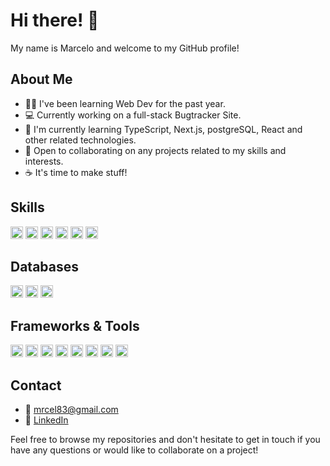 # Hi there! 👋

My name is Marcelo and welcome to my GitHub profile! 

## About Me

- 👨‍💻 I've been learning Web Dev for the past year.
- 💻 Currently working on a full-stack Bugtracker Site.
- 🌱 I'm currently learning TypeScript, Next.js, postgreSQL, React and other related technologies.
- 🤝 Open to collaborating on any projects related to my skills and interests.
- ☕ It's time to make stuff!

## Skills

<div>
   <img height="20" src="https://img.shields.io/badge/-TypeScript-grey?badge&logo=typescript&logoColor=blue&background=3178C6" alt="TypeScript">
  <img height="20" src="https://img.shields.io/badge/-HTML-grey?badge&logo=html5&background=darkorange" alt="HTML">
  <img height="20" src="https://img.shields.io/badge/-CSS-grey?badge&logo=css3&background=blue" alt="CSS">
  <img height="20" src="https://img.shields.io/badge/-bash-grey?badge&logo=gnu-bash&background=black" alt="bash">
  <img height="20" src="https://img.shields.io/badge/-Git-grey?badge&logo=git&background=darkred" alt="Git">
  <img height="20" src="https://img.shields.io/badge/-pnpm-grey?badge&logo=pnpm&background=red" alt="pnpm">
</div>

## Databases

<div>
  <img height="20" src="https://img.shields.io/badge/-PostgreSQL-grey?badge&logo=postgresql&background=blue" alt="PostgreSQL">
  <img height="20" src="https://img.shields.io/badge/-SQLite-grey?badge&logo=sqlite&background=lightblue" alt="SQLite">
  <img height="20" src="https://img.shields.io/badge/-MongoDB-grey?badge&logo=mongodb&background=green" alt="MongoDB">
</div>

## Frameworks & Tools

<div>
  <img height="20" src="https://img.shields.io/badge/-Node.js-grey?badge&logo=node.js&background=darkgreen" alt="Node.js">
  <img height="20" src="https://img.shields.io/badge/-Express.js-grey?badge&logo=express&background=grey" alt="Express">
  <img height="20" src="https://img.shields.io/badge/-Next.js-grey?badge&logo=next.js&background=black" alt="Next.js">
  <img height="20" src="https://img.shields.io/badge/-Astro-grey?badge&logo=astro&background=purple" alt="Astro">
  <img height="20" src="https://img.shields.io/badge/-Prisma-grey?badge&logo=prisma&background=cyan" alt="Prisma">
  <img height="20" src="https://img.shields.io/badge/-React-grey?badge&logo=react&background=blue" alt="React">
  <img height="20" src="https://img.shields.io/badge/-TailwindCSS-grey?badge&logo=tailwindcss&background=lightblue" alt="TailwindCSS">
  <img height="20" src="https://img.shields.io/badge/-Postman-grey?badge&logo=postman&logoColor=white&color=ff6c37&background=informational" alt="Postman">
</div>


## Contact
- 📧 mrcel83@gmail.com
- 💼 [LinkedIn](https://www.linkedin.com/in/marcelo-oliveira-1445b5222/)

Feel free to browse my repositories and don't hesitate to get in touch if you have any questions or would like to collaborate on a project!
